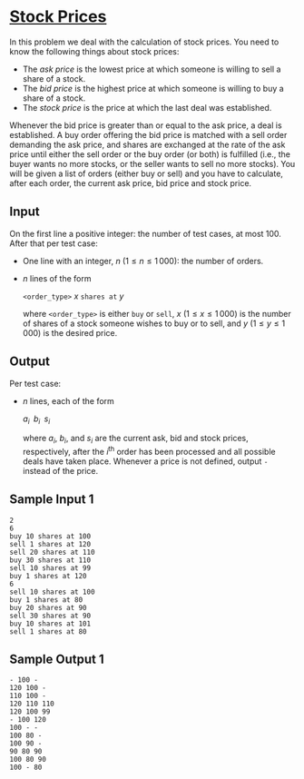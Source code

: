 # [Stock Prices](https://open.kattis.com/problems/stockprices)

In this problem we deal with the calculation of stock prices.  You need to know
the following things about stock prices:

* The _ask price_ is the lowest price at which someone is willing to sell a
	share of a stock.
* The _bid price_ is the highest price at which someone is willing to buy a
	share of a stock.
* The _stock price_ is the price at which the last deal was established.

Whenever the bid price is greater than or equal to the ask price, a deal is
established.  A buy order offering the bid price is matched with a sell order
demanding the ask price, and shares are exchanged at the rate of the ask price
until either the sell order or the buy order (or both) is fulfilled (i.e., the
buyer wants no more stocks, or the seller wants to sell no more stocks).  You
will be given a list of orders (either buy or sell) and you have to calculate,
after each order, the current ask price, bid price and stock price.

## Input

On the first line a positive integer: the number of test cases, at most 100.
After that per test case:

* One line with an integer, $n$ ($1 \le n \le 1\,000$): the number of orders.
* $n$ lines of the form

	`<order_type>` $x$ `shares at` $y$

	where `<order_type>` is either `buy` or `sell`, $x$ ($1 \le x \le 1\,000$) is
	the number of shares of a stock someone wishes to buy or to sell, and $y$
	($1 \le y \le 1\,000$) is the desired price.

## Output

Per test case:

* $n$ lines, each of the form

	$a_i$` `$b_i$` `$s_i$

	where $a_i$, $b_i$, and $s_i$ are the current ask, bid and stock prices,
	respectively, after the $i$<sup>th</sup> order has been processed and all
	possible deals have taken place.  Whenever a price is not defined, output `-`
	instead of the price.

## Sample Input 1

```
2
6
buy 10 shares at 100
sell 1 shares at 120
sell 20 shares at 110
buy 30 shares at 110
sell 10 shares at 99
buy 1 shares at 120
6
sell 10 shares at 100
buy 1 shares at 80
buy 20 shares at 90
sell 30 shares at 90
buy 10 shares at 101
sell 1 shares at 80
```

## Sample Output 1

```
- 100 -
120 100 -
110 100 -
120 110 110
120 100 99
- 100 120
100 - -
100 80 -
100 90 -
90 80 90
100 80 90
100 - 80
```
